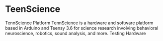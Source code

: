# TeenScience
TennScience Platform
TennScience is a hardware and software platform based in Arduino and Teensy 3.6 for science research involving behavioral neuroscience, robotics, sound analysis, and more.
Testing Hardware

